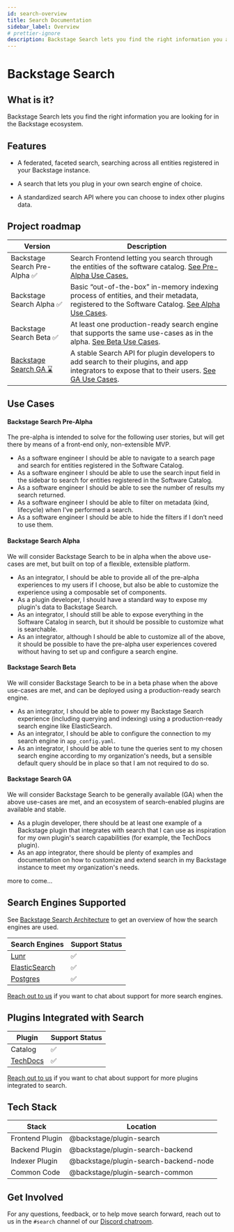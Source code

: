 ```yaml
---
id: search-overview
title: Search Documentation
sidebar_label: Overview
# prettier-ignore
description: Backstage Search lets you find the right information you are looking for in the Backstage ecosystem.
---
```


# Backstage Search

## What is it?

Backstage Search lets you find the right information you are looking for in the
Backstage ecosystem.

## Features

- A federated, faceted search, searching across all entities registered in your
  Backstage instance.

- A search that lets you plug in your own search engine of choice.

- A standardized search API where you can choose to index other plugins data.

## Project roadmap

| Version                       | Description                                                                                                                                                            |
| ----------------------------- | ---------------------------------------------------------------------------------------------------------------------------------------------------------------------- |
| Backstage Search Pre-Alpha ✅ | Search Frontend letting you search through the entities of the software catalog. [See Pre-Alpha Use Cases.](#backstage-search-pre-alpha)                               |
| Backstage Search Alpha ✅     | Basic “out-of-the-box” in-memory indexing process of entities, and their metadata, registered to the Software Catalog. [See Alpha Use Cases](#backstage-search-alpha). |
| Backstage Search Beta ✅      | At least one production-ready search engine that supports the same use-cases as in the alpha. [See Beta Use Cases](#backstage-search-beta).                            |
| [Backstage Search GA ⌛][ga]  | A stable Search API for plugin developers to add search to their plugins, and app integrators to expose that to their users. [See GA Use Cases](#backstage-search-ga). |

[beta]: https://github.com/backstage/backstage/milestone/27
[ga]: https://github.com/backstage/backstage/milestone/28

## Use Cases

#### Backstage Search Pre-Alpha

The pre-alpha is intended to solve for the following user stories, but will get
there by means of a front-end only, non-extensible MVP.

- As a software engineer I should be able to navigate to a search page and
  search for entities registered in the Software Catalog.
- As a software engineer I should be able to use the search input field in the
  sidebar to search for entities registered in the Software Catalog.
- As a software engineer I should be able to see the number of results my search
  returned.
- As a software engineer I should be able to filter on metadata (kind,
  lifecycle) when I’ve performed a search.
- As a software engineer I should be able to hide the filters if I don’t need to
  use them.

#### Backstage Search Alpha

We will consider Backstage Search to be in alpha when the above use-cases are
met, but built on top of a flexible, extensible platform.

- As an integrator, I should be able to provide all of the pre-alpha experiences
  to my users if I choose, but also be able to customize the experience using a
  composable set of components.
- As a plugin developer, I should have a standard way to expose my plugin's data
  to Backstage Search.
- As an integrator, I should still be able to expose everything in the Software
  Catalog in search, but it should be possible to customize what is searchable.
- As an integrator, although I should be able to customize all of the above, it
  should be possible to have the pre-alpha user experiences covered without
  having to set up and configure a search engine.

#### Backstage Search Beta

We will consider Backstage Search to be in a beta phase when the above use-cases
are met, and can be deployed using a production-ready search engine.

- As an integrator, I should be able to power my Backstage Search experience
  (including querying and indexing) using a production-ready search engine like
  ElasticSearch.
- As an integrator, I should be able to configure the connection to my search
  engine in `app_config.yaml`.
- As an integrator, I should be able to tune the queries sent to my chosen
  search engine according to my organization's needs, but a sensible default
  query should be in place so that I am not required to do so.

#### Backstage Search GA

We will consider Backstage Search to be generally available (GA) when the above
use-cases are met, and an ecosystem of search-enabled plugins are available and
stable.

- As a plugin developer, there should be at least one example of a Backstage
  plugin that integrates with search that I can use as inspiration for my own
  plugin's search capabilities (for example, the TechDocs plugin).
- As an app integrator, there should be plenty of examples and documentation on
  how to customize and extend search in my Backstage instance to meet my
  organization's needs.

more to come...

## Search Engines Supported

See [Backstage Search Architecture](architecture.md) to get an overview of how
the search engines are used.

| Search Engines                                     | Support Status |
| -------------------------------------------------- | -------------- |
| [Lunr](./search-engines.md#lunr)                   | ✅             |
| [ElasticSearch](./search-engines.md#elasticsearch) | ✅             |
| [Postgres](./search-engines.md#postgres)           | ✅             |

[Reach out to us](#get-involved) if you want to chat about support for more
search engines.

## Plugins Integrated with Search

| Plugin                                                         | Support Status |
| -------------------------------------------------------------- | -------------- |
| Catalog                                                        | ✅             |
| [TechDocs](./how-to-guides.md#how-to-index-techdocs-documents) | ✅             |

[Reach out to us](#get-involved) if you want to chat about support for more
plugins integrated to search.

## Tech Stack

| Stack           | Location                              |
| --------------- | ------------------------------------- |
| Frontend Plugin | @backstage/plugin-search              |
| Backend Plugin  | @backstage/plugin-search-backend      |
| Indexer Plugin  | @backstage/plugin-search-backend-node |
| Common Code     | @backstage/plugin-search-common       |

## Get Involved

For any questions, feedback, or to help move search forward, reach out to us in
the `#search` channel of our
[Discord chatroom](https://github.com/backstage/backstage#community).
